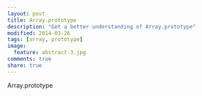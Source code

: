 ```yaml
---
layout: post
title: Array.prototype
description: "Get a better understanding of Array.prototype"
modified: 2014-03-26
tags: [array, prototype]
image:
  feature: abstract-3.jpg
comments: true
share: true
---
```



Array.prototype


